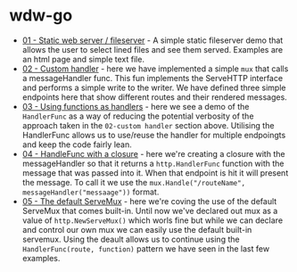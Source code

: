# wdw-go 

- [01 - Static web server / fileserver](/01-staticweb) - A simple static fileserver demo that allows the user to select lined files and see them served. Examples are an html page and simple text file. 
- [02 - Custom handler](/02-customHandler) - here we have implemented a simple `mux` that calls a messageHandler func. This fun implements the ServeHTTP interface and performs a simple write to the writer. We have defined three simple endpoints here that show different routes and their rendered messages. 
- [03 - Using functions as handlers](/03-funcHandler) - here we see a demo of the `HandlerFunc` as a way of reducing the potential verbosity of the approach taken in the `02-custom handler` section above. Utilising the HandlerFunc allows us to use/reuse the handler for multiple endpoingts and keep the code fairly lean.  
- [04 - HandleFunc with a closure](/04-handleFuncWithClosure) - here we're creating a closure with the messageHandler so that it returns a `http.HandlerFunc` function with the message that was passed into it. When that endpoint is hit it will present the message. To call it we use the `mux.Handle("/routeName", messageHandler("messaage"))` format. 
- [05 - The default ServeMux](/05-defaultServeMux) - here we're coving the use of the default ServeMux that comes built-in. Until now we've declared out mux as a value of `http.NewServeMux()` which worls fine but while we can declare and control our own mux we can easily use the default built-in servemux. Using the deault allows us to continue using the `HandlerFunc(route, function)` pattern we have seen in the last few examples. 
